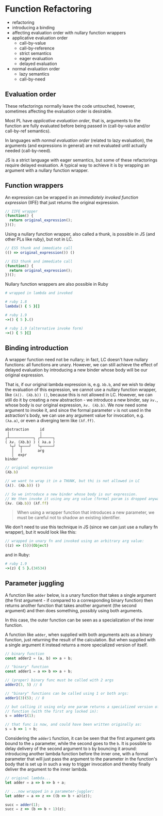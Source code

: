 # Function Refactoring

- refactoring
- introducing a binding
- affecting evaluation order with nullary function wrappers
- applicative evaluation order
  - call-by-value
  - call-by-reference
  - strict semantics
  - eager evaluation
  - delayed evaluation
- normal evaluation order
  - lazy semantics
  - call-by-need



## Evaluation order

These refactorings normally leave the code untouched, however, sometimes affecting the evaluation order is desirable.

Most PL have *applicative evaluation order*, that is, arguments to the function are fully evaluated before being passed in (call-by-value and/or call-by-ref semantics).

In languages with *normal evaluation order* (related to lazy evaluation), the arguments (and expressions in general) are not evaluated until actually needed (call-by-need).

JS is a strict language with eager semantics, but some of these refactorings require delayed evaluation. A typical way to achieve it is by wrapping an argument with a nullary function wrapper.

## Function wrappers

An expression can be wrapped in an *immediately invoked function expression* (IIFE) that just returns the original expression.

```js
// IIFE wrapper
(function() {
  return original_expression();
})();
```

Using a nullary function wrapper, also called a thunk, is possible in JS (and other PLs like ruby), but not in LC.

```js
// ES5 thunk and immediate call
(() => original_expression()) ()

// ES3 thunk and immediate call
(function() {
  return original_expression();
})();
```

Nullary function wrappers are also possible in Ruby

```ruby
# wrapped in lambda and invoked

# ruby 1.8
lambda() { 5 }[]

# ruby 1.9
->() { 5 }.()

# ruby 1.9 (alternative invoke form)
->() { 5 }[]
```


## Binding introduction

A wrapper function need not be nullary; in fact, LC doesn't have nullary functions: all functions are unary. However, we can still achieve the effect of delayed evaluation by introducing a new binder whose body will be our original expression.

That is, if our original lambda expression is, e.g. `λb.b`, and we wish to delay the evaluation of this expression, we cannot use a nullary function wrapper, like `(λ(). (λb.b)) ()`, because this is not allowed in LC. However, we can still do it by creating a new abstraction - we introduce a new binder, say `λv.`, whose body is our original expression, `λv. (λb.b)`. We now need some argument to invoke it, and since the formal parameter `v` is not used in the astraction's body, we can use any argument value for invocation, e.g. `(λa.a)`, or even a diverging term like `(λf.ff)`.

```
abstraction     id
 │              │
┌┴───────────┐ ┌┴─────┐
( λv. (λb.b) ) ( λa.a )
  └┬┘ └┬───┘   └┬─────┘
   │   │       arg
   │  expr
binder
```


```js lc
// original expression
(λb.b)

// we want to wrap it in a THUNK, but thi is not allowed in LC
(λ(). (λb.b)) ()

// So we introduce a new binder whose body is our expression.
// We then invoke it using any arg value (formal param is dropped anyway)
(λv. (λb.b)) (λf.ff)
```

> When using a wrapper function that introduces a new parameter, we must be careful not to shadow an existing identifier.

We don't need to use this technique in JS (since we can just use a nullary fn wrapper), but it would look like this:

```js
// wrapped in unary fn and invoked using an arbitrary arg value:
((z) => (5))(Object)
```

and in Ruby:

```ruby
# ruby 1.9
->(z) { 5 }.(34534)
```



## Parameter juggling

A function like `adder` below, is a unary function that takes a single argument (the first argument - if compared to a corresponding binary function) then returns another function that takes another argument (the second argument) and then does something, possibly using both arguments.

In this case, the outer function can be seen as a specialization of the inner function.

A function like `adder`, when supplied with both arguments acts as a binary function, just returning the result of the calculation. But when supplied with a single argument it instead returns a more specialized version of itself.


```js
// binary function
const adder2 = (a, b) => a + b;

// "binary" function
const adder1 = a => b => a + b;

// (proper) binary func must be called with 2 args
adder2(3, 5) // 8

// "binary" functions can be called using 1 or both args:
adder1(3)(5); // 8

// but calling it using only one param returns a specialized version of the
// function (with the first arg locked in):
s = adder1(1);

// that func is now, and could have been written originally as:
s = b => 1 + b;
```

Considering the `adder1` function, it can be seen that the first argument gets bound to the `a` parameter, while the second goes to the `b`. It is possible to delay delivery of the second argument to `b` by bouncing it around: introducing another lambda function before the inner one, with a formal parameter that will just pass the argument to the parameter in the function's body that is set up in such a way to trigger invocation and thereby finally deliver the argument to the inner lambda.


```js
// original lambda...
let adder = a => b => b + a;

// ...now wrapped in a parameter-juggler:
let adder = a => z => ((b => b + a)(z));

succ = adder(1);
succ = z => (b => b + 1)(z);
```
